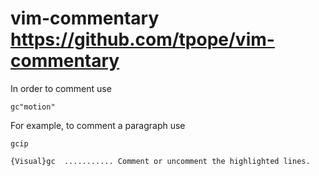 # vim-commentary https://github.com/tpope/vim-commentary

In order to comment use

    gc"motion"

For example, to comment a paragraph use

    gcip

    {Visual}gc  ........... Comment or uncomment the highlighted lines.
